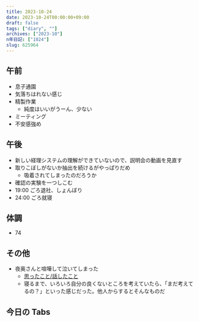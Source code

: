 ```yaml
---
title: 2023-10-24
date: 2023-10-24T00:00:00+09:00
draft: false
tags: ["diary", ""]
archives: ["2023-10"]
n年日記: ["1024"]
slug: 625964
---
```


## 午前

- 息子通園
- 気落ちはれない感じ
- 精製作業
  - 純度はいいがうーん、少ない
- ミーティング
- 不安感強め

## 午後

- 新しい経理システムの理解ができていないので、説明会の動画を見直す
- 取りこぼしがないか抽出を続けるがやっぱりだめ
  - 吸着されてしまったのだろうか
- 確認の実験を一つしこむ
- 19:00 ごろ退社、しょんぼり
- 24:00 ごろ就寝

## 体調

- 74

## その他

- 夜奥さんと喧嘩して泣いてしまった
  - [思ったこと/話したこと](https://scrapbox.io/sk85/%E6%80%9D%E3%81%A3%E3%81%9F%E3%81%93%E3%81%A8%2F%E8%A9%B1%E3%81%97%E3%81%9F%E3%81%93%E3%81%A8#642ecf232cbdec00001373c3)
  - 寝るまで、いろいろ自分の良くないところを考えていたら、「まだ考えてるの？」といった感じだった。他人からするとそんなものだ

## 今日の Tabs
